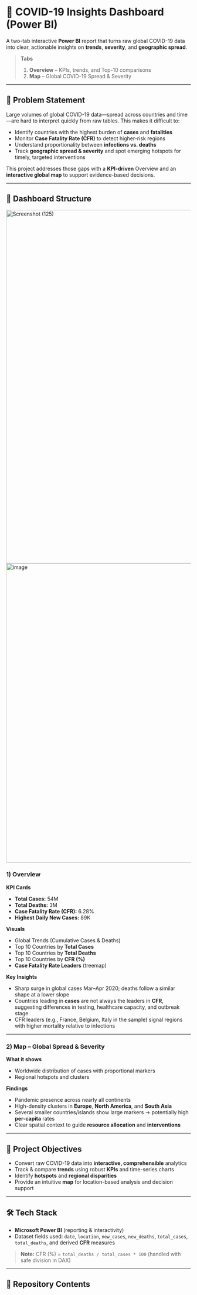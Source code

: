 # 🦠 COVID-19 Insights Dashboard (Power BI)

A two-tab interactive **Power BI** report that turns raw global COVID-19 data into clear, actionable insights on **trends**, **severity**, and **geographic spread**.

> **Tabs**
> 1) **Overview** – KPIs, trends, and Top-10 comparisons  
> 2) **Map** – Global COVID-19 Spread & Severity

---

## 📌 Problem Statement

Large volumes of global COVID-19 data—spread across countries and time—are hard to interpret quickly from raw tables. This makes it difficult to:
- Identify countries with the highest burden of **cases** and **fatalities**
- Monitor **Case Fatality Rate (CFR)** to detect higher-risk regions
- Understand proportionality between **infections vs. deaths**
- Track **geographic spread & severity** and spot emerging hotspots for timely, targeted interventions

This project addresses those gaps with a **KPI-driven** Overview and an **interactive global map** to support evidence-based decisions.

---

## 🧭 Dashboard Structure
<img width="1480" height="960" alt="Screenshot (125)" src="https://github.com/user-attachments/assets/05296292-864d-4892-b295-a7bf83ef85c1" />
<img width="1303" height="813" alt="image" src="https://github.com/user-attachments/assets/e890dea5-581b-4227-b9de-0d1166b6e8e8" />


### 1) Overview
**KPI Cards**
- **Total Cases:** 54M  
- **Total Deaths:** 3M  
- **Case Fatality Rate (CFR):** 6.28%  
- **Highest Daily New Cases:** 89K  

**Visuals**
- Global Trends (Cumulative Cases & Deaths)
- Top 10 Countries by **Total Cases**
- Top 10 Countries by **Total Deaths**
- Top 10 Countries by **CFR (%)**
- **Case Fatality Rate Leaders** (treemap)

**Key Insights**
- Sharp surge in global cases Mar–Apr 2020; deaths follow a similar shape at a lower slope  
- Countries leading in **cases** are not always the leaders in **CFR**, suggesting differences in testing, healthcare capacity, and outbreak stage  
- CFR leaders (e.g., France, Belgium, Italy in the sample) signal regions with higher mortality relative to infections

---

### 2) Map – Global Spread & Severity
**What it shows**
- Worldwide distribution of cases with proportional markers
- Regional hotspots and clusters

**Findings**
- Pandemic presence across nearly all continents
- High-density clusters in **Europe**, **North America**, and **South Asia**
- Several smaller countries/islands show large markers → potentially high **per-capita** rates
- Clear spatial context to guide **resource allocation** and **interventions**

---

## 🎯 Project Objectives
- Convert raw COVID-19 data into **interactive, comprehensible** analytics
- Track & compare **trends** using robust **KPIs** and time-series charts
- Identify **hotspots** and **regional disparities**
- Provide an intuitive **map** for location-based analysis and decision support

---

## 🛠 Tech Stack
- **Microsoft Power BI** (reporting & interactivity)
- Dataset fields used: `date`, `location`, `new_cases`, `new_deaths`, `total_cases`, `total_deaths`, and derived **CFR** measures

> **Note:** CFR (%) = `total_deaths / total_cases * 100` (handled with safe division in DAX)

---

## 📂 Repository Contents
